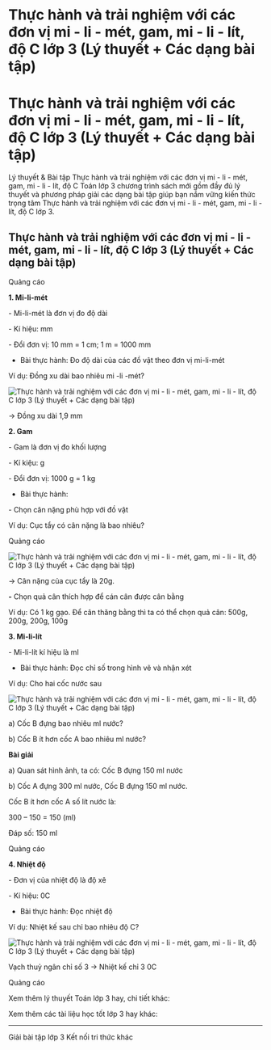 # Thực hành và trải nghiệm với các đơn vị mi - li - mét, gam, mi - li - lít, độ C lớp 3 (Lý thuyết + Các dạng bài tập)

# Thực hành và trải nghiệm với các đơn vị mi - li - mét, gam, mi - li - lít, độ C lớp 3 (Lý thuyết + Các dạng bài tập)

Lý thuyết & Bài tập Thực hành và trải nghiệm với các đơn vị mi - li - mét, gam, mi - li - lít, độ C Toán lớp 3 chương trình sách mới gồm đầy đủ lý thuyết và phương pháp giải các dạng bài tập giúp bạn nắm vững kiến thức trọng tâm Thực hành và trải nghiệm với các đơn vị mi - li - mét, gam, mi - li - lít, độ C lớp 3.

## Thực hành và trải nghiệm với các đơn vị mi - li - mét, gam, mi - li - lít, độ C lớp 3 (Lý thuyết + Các dạng bài tập)

Quảng cáo

**1\. Mi-li-mét**

\- Mi-li-mét là đơn vị đo độ dài

\- Kí hiệu: mm

\- Đổi đơn vị: 10 mm = 1 cm; 1 m = 1000 mm

* Bài thực hành: Đo độ dài của các đồ vật theo đơn vị mi-li-mét

Ví dụ: Đồng xu dài bao nhiêu mi -li -mét?

![Thực hành và trải nghiệm với các đơn vị mi - li - mét, gam, mi - li - lít, độ C lớp 3 \(Lý thuyết + Các dạng bài tập\)](https://vietjack.com/toan-3-kn/images/ly-thuyet-bai-34-thuc-hanh-va-trai-nghiem-voi-cac-don-vi-mi.PNG)

→ Đồng xu dài 1,9 mm

**2\. Gam**

\- Gam là đơn vị đo khối lượng

\- Kí kiệu: g

\- Đổi đơn vị: 1000 g = 1 kg

* Bài thực hành:

\- Chọn cân nặng phù hợp với đồ vật

Ví dụ: Cục tẩy có cân nặng là bao nhiêu?

Quảng cáo

![Thực hành và trải nghiệm với các đơn vị mi - li - mét, gam, mi - li - lít, độ C lớp 3 \(Lý thuyết + Các dạng bài tập\)](https://vietjack.com/toan-3-kn/images/ly-thuyet-bai-34-thuc-hanh-va-trai-nghiem-voi-cac-don-vi-mi-a.PNG)

→ Cân nặng của cục tẩy là 20g.

**-** Chọn quả cân thích hợp để cán cân được cân bằng

Ví dụ: Có 1 kg gạo. Để cân thăng bằng thì ta có thể chọn quả cân: 500g, 200g, 200g, 100g

**3\. Mi-li-lít**

\- Mi-li-lít kí hiệu là ml

* Bài thực hành: Đọc chỉ số trong hình vẽ và nhận xét

Ví dụ: Cho hai cốc nước sau

![Thực hành và trải nghiệm với các đơn vị mi - li - mét, gam, mi - li - lít, độ C lớp 3 \(Lý thuyết + Các dạng bài tập\)](https://vietjack.com/toan-3-kn/images/ly-thuyet-bai-34-thuc-hanh-va-trai-nghiem-voi-cac-don-vi-mi-a1.PNG)

a) Cốc B đựng bao nhiêu ml nước?

b) Cốc B ít hơn cốc A bao nhiêu ml nước?

**Bài giải**

a) Quan sát hình ảnh, ta có: Cốc B đựng 150 ml nước

b) Cốc A đựng 300 ml nước, Cốc B đựng 150 ml nước.

Cốc B ít hơn cốc A số lít nước là:

300 – 150 = 150 (ml)

Đáp số: 150 ml

Quảng cáo

**4\. Nhiệt độ**

\- Đơn vị của nhiệt độ là độ xê

\- Kí hiệu: 0C

* Bài thực hành: Đọc nhiệt độ

Ví dụ: Nhiệt kế sau chỉ bao nhiêu độ C?

![Thực hành và trải nghiệm với các đơn vị mi - li - mét, gam, mi - li - lít, độ C lớp 3 \(Lý thuyết + Các dạng bài tập\)](https://vietjack.com/toan-3-kn/images/ly-thuyet-bai-34-thuc-hanh-va-trai-nghiem-voi-cac-don-vi-mi-a2.PNG)

Vạch thuỷ ngân chỉ số 3 → Nhiệt kế chỉ 3 0C

Quảng cáo

Xem thêm lý thuyết Toán lớp 3 hay, chi tiết khác:

Xem thêm các tài liệu học tốt lớp 3 hay khác:

* * *

Giải bài tập lớp 3 Kết nối tri thức khác
